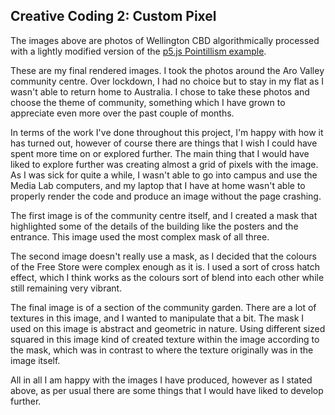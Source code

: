 ## Creative Coding 2: Custom Pixel

The images above are photos of Wellington CBD algorithmically processed with a lightly modified version of the [p5.js Pointillism example](https://p5js.org/examples/image-pointillism.html).

These are my final rendered images. I took the photos around the Aro Valley community centre. Over lockdown, I had no choice but to stay in my flat as I wasn't able to return home to Australia. I chose to take these photos and choose the theme of community, something which I have grown to appreciate even more over the past couple of months.

In terms of the work I've done throughout this project, I'm happy with how it has turned out, however of course there are things that I wish I could have spent more time on or explored further. The main thing that I would have liked to explore further was creating almost a grid of pixels with the image. As I was sick for quite a while, I wasn't able to go into campus and use the Media Lab computers, and my laptop that I have at home wasn't able to properly render the code and produce an image without the page crashing.

The first image is of the community centre itself, and I created a mask that highlighted some of the details of the building like the posters and the entrance. This image used the most complex mask of all three.

The second image doesn't really use a mask, as I decided that the colours of the Free Store were complex enough as it is. I used a sort of cross hatch effect, which I think works as the colours sort of blend into each other while still remaining very vibrant.

The final image is of a section of the community garden. There are a lot of textures in this image, and I wanted to manipulate that a bit. The mask I used on this image is abstract and geometric in nature. Using different sized squared in this image kind of created texture within the image according to the mask, which was in contrast to where the texture originally was in the image itself.

All in all I am happy with the images I have produced, however as I stated above, as per usual there are some things that I would have liked to develop further. 
